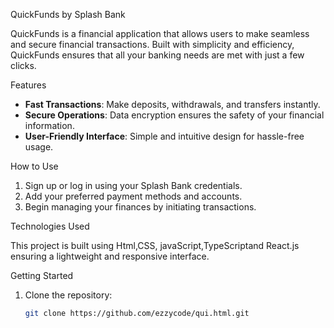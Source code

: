 QuickFunds by Splash Bank

QuickFunds is a financial application that allows users to make seamless and secure financial transactions. Built with simplicity and efficiency, QuickFunds ensures that all your banking needs are met with just a few clicks.

Features

- **Fast Transactions**: Make deposits, withdrawals, and transfers instantly.
- **Secure Operations**: Data encryption ensures the safety of your financial information.
- **User-Friendly Interface**: Simple and intuitive design for hassle-free usage.

 How to Use

1. Sign up or log in using your Splash Bank credentials.
2. Add your preferred payment methods and accounts.
3. Begin managing your finances by initiating transactions.

 Technologies Used

This project is built using Html,CSS, javaScript,TypeScriptand React.js ensuring a lightweight and responsive interface.

 Getting Started

1. Clone the repository:
   ```bash
   git clone https://github.com/ezzycode/qui.html.git
